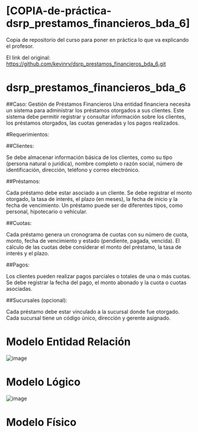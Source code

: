 # [COPIA-de-práctica-dsrp_prestamos_financieros_bda_6]
Copia de repositorio del curso para poner en práctica lo que va explicando el profesor.

El link del original: https://github.com/kevinrv/dsrp_prestamos_financieros_bda_6.git

# dsrp_prestamos_financieros_bda_6

##Caso: Gestión de Préstamos Financieros Una entidad financiera necesita un sistema para administrar los préstamos otorgados a sus clientes. Este sistema debe permitir registrar y consultar información sobre los clientes, los préstamos otorgados, las cuotas generadas y los pagos realizados.

#Requerimientos:

##Clientes:

Se debe almacenar información básica de los clientes, como su tipo (persona natural o jurídica), nombre completo o razón social, número de identificación, dirección, teléfono y correo electrónico.

##Préstamos:

Cada préstamo debe estar asociado a un cliente. Se debe registrar el monto otorgado, la tasa de interés, el plazo (en meses), la fecha de inicio y la fecha de vencimiento. Un préstamo puede ser de diferentes tipos, como personal, hipotecario o vehicular.

##Cuotas:

Cada préstamo genera un cronograma de cuotas con su número de cuota, monto, fecha de vencimiento y estado (pendiente, pagada, vencida). El cálculo de las cuotas debe considerar el monto del préstamo, la tasa de interés y el plazo.

##Pagos:

Los clientes pueden realizar pagos parciales o totales de una o más cuotas. Se debe registrar la fecha del pago, el monto abonado y la cuota o cuotas asociadas.

##Sucursales (opcional):

Cada préstamo debe estar vinculado a la sucursal donde fue otorgado. Cada sucursal tiene un código único, dirección y gerente asignado.

# Modelo Entidad Relación

![image](https://github.com/user-attachments/assets/9fa598d9-a112-4039-a78e-4df885695b76)

# Modelo Lógico

![image](https://github.com/user-attachments/assets/a95fbc1a-49e1-40ce-a1d5-47732c40f341)

# Modelo Físico
